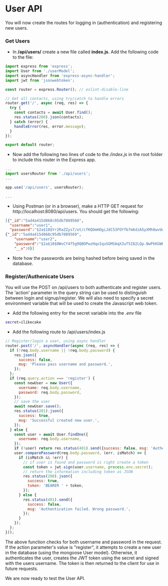 # User API

You will now create the routes for logging in (authentication) and  registering new users.

### Get Users
+ In **/api/users/** create a new file called **index.js**. Add the following code to the file:

~~~javascript
import express from 'express';
import User from './userModel';
import asyncHandler from 'express-async-handler';
import jwt from 'jsonwebtoken';

const router = express.Router(); // eslint-disable-line

// Get all contacts, using try/catch to handle errors
router.get('/', async (req, res) => {
  try {
    const contacts = await User.find();
    res.status(200).json(contacts);
  } catch (error) {
    handleError(res, error.message);
  }
});

export default router;
~~~

+ Now add the following two lines of code to the  */index.js* in the root folder to include this router in the Express app.

~~~Javascript
...
import usersRouter from './api/users';
...

app.use('/api/users', usersRouter);

...

~~~

+ Using Postman (or in a browser), make a HTTP GET request for http://localhost:8080/api/users. You should get the following:

~~~json
[{"_id":"5ad4a415d868c95db7089568",
  "username":"user1",
  "password":"$2a$10$Yr2RaZZys7/ot/cfKQOmHOgiJdC53FOYfb7m6dzA5yXMh8wvUwuDq","__v":0},
{"_id":"5ad4a415d868c95db7089569",
    "username":"user2",
    "password":"$2a$10$0WvCY4f5g9QBOPwzHqoIquSGMSAqX3uT5I82LQp.NwPkKGWKFJQcW",
    "__v":0}]
~~~
+ Note how the passwords are being hashed before being saved in the database.

### Register/Authenicate Users
You will use the POST on /api/users to both authenticate and register users. The 'action' parameter in the query string can be used to distinguish between login and signup/register. We will also need to specify a secret environment variable that will be used to create the Javascript web token.

+ Add the following entry for the secret variable into the *.env* file

~~~bash
secret=ilikecake
~~~

+ Add the following route to /api/users/index.js

~~~javascript
// Register/login a user, using async handler
router.post('/', asyncHandler(async (req, res) => {
  if (!req.body.username || !req.body.password) {
    res.json({
      success: false,
      msg: 'Please pass username and password.',
    });
  };
  if (req.query.action === 'register') {
    const newUser = new User({
      username: req.body.username,
      password: req.body.password,
    });
    // save the user
    await newUser.save();
    res.status(201).json({
      success: true,
      msg: 'Successful created new user.',
    });
  } else {
    const user = await User.findOne({
      username: req.body.username,
    });
    if (!user) return res.status(401).send({success: false, msg: 'Authentication failed. User not found.'});
    user.comparePassword(req.body.password, (err, isMatch) => {
      if (isMatch && !err) {
        // if user is found and password is right create a token
        const token = jwt.sign(user.username, process.env.secret);
        // return the information including token as JSON
        res.status(200).json({
          success: true,
          token: 'BEARER ' + token,
        });
      } else {
        res.status(401).send({
          success: false,
          msg: 'Authentication failed. Wrong password.',
        });
      }
    });
  };
}));
~~~

The above function checks for both username and password in the request. If the action parameter's value is "register", it attempts to create a new user in the database (using the mongoose User model). Otherwise, it authenticates the user, creates the JWT token using the secret and signed with the users username.
The token is then returned to the client for use in future requests.

We are now ready to test the User API.
